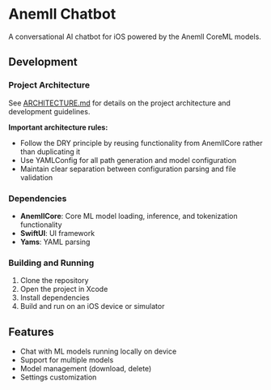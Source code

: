 # Anemll Chatbot

A conversational AI chatbot for iOS powered by the Anemll CoreML models.

## Development

### Project Architecture

See [ARCHITECTURE.md](ARCHITECTURE.md) for details on the project architecture and development guidelines. 

**Important architecture rules:**
- Follow the DRY principle by reusing functionality from AnemllCore rather than duplicating it
- Use YAMLConfig for all path generation and model configuration
- Maintain clear separation between configuration parsing and file validation

### Dependencies

- **AnemllCore**: Core ML model loading, inference, and tokenization functionality
- **SwiftUI**: UI framework
- **Yams**: YAML parsing

### Building and Running

1. Clone the repository
2. Open the project in Xcode
3. Install dependencies
4. Build and run on an iOS device or simulator

## Features

- Chat with ML models running locally on device
- Support for multiple models
- Model management (download, delete)
- Settings customization 